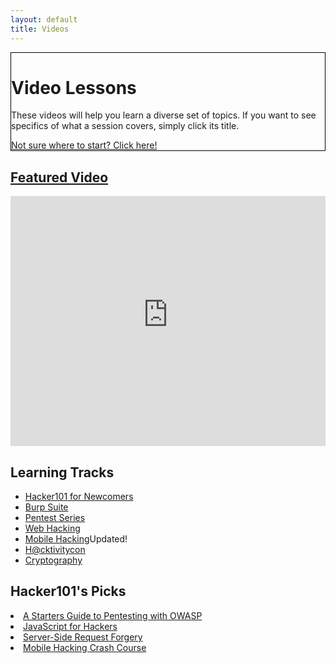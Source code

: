 ```yaml
---
layout: default
title: Videos
---
```


<div class="container-fluid">
  <div class="position-relative overflow-hidden row mb-5 text-center bg-light text-dark" style="border: 1px solid black">
    <div class="col">
      <h1 class="display-5 font-weight-normal">Video Lessons</h1>
      <p class="lead font-weight-normal">These videos will help you learn a diverse set of topics. If you want to see specifics of what a session covers, simply click its title.</p>
      <a class="btn btn-success mb-2" href="https://www.hacker101.com/start-here">Not sure where to start? Click here!</a>
    </div>
    <div class="product-device box-shadow d-none d-md-block"></div>
    <div class="product-device product-device-2 box-shadow d-none d-md-block"></div>
  </div>
</div>
<div class="container-fluid pt-3">
  <div class="row">
    <div class="col-md-7 mb-4 pb-2 text-center text-white">
      <div class="mb-0">
        <h2 class="display-5"><a href="sessions/javascript_for_hackers">Featured Video</a></h2>
      </div>
      <iframe id="ytplayer" type="text/html" width="100%" height="400" src="https://www.youtube-nocookie.com/embed/FTeE3OrTNoA?rel=0&autoplay=0&origin={{ site.url }}" frameborder="0"></iframe>
    </div>
    <div class="col-md-4 mb-4 pb-2 border-left border-success">
      <h2 class="display-5">Learning Tracks</h2>
      <ul>
        <li><a href="playlists/newcomers">Hacker101 for Newcomers</a></li>
        <li><a href="playlists/burp_suite">Burp Suite</a></li>
        <li><a href="playlists/pentesting_series">Pentest Series</a></li>
        <li><a href="playlists/web_hacking">Web Hacking</a></li>
        <li><a href="playlists/mobile_hacking">Mobile Hacking</a><span class="badge badge-pill badge-danger">Updated!</span></li>
        <li><a href="playlists/hacktivitycon">H@cktivitycon</a></li>
        <li><a href="playlists/cryptography">Cryptography</a></li>
      </ul>
      <h2> Hacker101's Picks </h2>
      <li><a href="/sessions/pentest_owasp">A Starters Guide to Pentesting with OWASP</a></li>
      <li><a href="/sessions/javascript_for_hackers">JavaScript for Hackers</a></li>
      <li><a href="/sessions/ssrf"> Server-Side Request Forgery</a></li>
      <li><a href="/sessions/mobile_crash_course">Mobile Hacking Crash Course</a></li>
    </div>
  </div>
</div>
